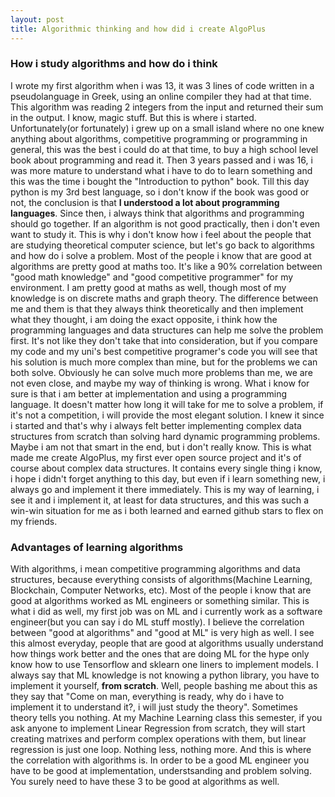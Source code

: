 ```yaml
---
layout: post
title: Algorithmic thinking and how did i create AlgoPlus
---
```


### How i study algorithms and how do i think
I wrote my first algorithm when i was 13, it was 3 lines of code written in a pseudolanguage in Greek, using an online compiler they had at that time. This algorithm was reading
2 integers from the input and returned their sum in the output. I know, magic stuff. But this is where i started. Unfortunately(or fortunately) i grew up on a small island where no one
knew anything about algorithms, competitive programming or programming in general, this was the best i could do at that time, to buy a high school level book about programming and read it.
Then 3 years passed and i was 16, i was more mature to understand what i have to do to learn something and this was the time i bought the "Introduction to python" book. Till this day
python is my 3rd best language, so i don't know if the book was good or not, the conclusion is that **I understood a lot about programming languages**. Since then, i always think that
algorithms and programming should go together. If an algorithm is not good practically, then i don't even want to study it. This is why i don't know how i feel about the people that are studying
theoretical computer science, but let's go back to algorithms and how do i solve a problem. Most of the people i know that are good at algorithms are pretty good at maths too. It's like
a 90% correlation between "good math knowledge" and "good competitive programmer" for my environment. I am pretty good at maths as well, though most of my knowledge is on discrete maths and
graph theory. The difference between me and them is that they always think theoretically and then implement what they thought, i am doing the exact opposite, i think how the programming languages
and data structures can help me solve the problem first. It's not like they don't take that into consideration, but if you compare my code and my uni's best competitive programer's code you will see
that his solution is much more complex than mine, but for the problems we can both solve. Obviously he can solve much more problems than me, we are not even close, and maybe my way of thinking is wrong.
What i know for sure is that i am better at implementation and using a programming language. It doesn't matter how long it will take for me to solve a problem, if it's not a competition, i will provide the
most elegant solution. I knew it since i started and that's why i always felt better implementing complex data structures from scratch than solving hard dynamic programming problems. Maybe i am not that smart
in the end, but i don't really know. This is what made me create AlgoPlus, my first ever open source project and it's of course about complex data structures. It contains every single thing i know, i hope i
didn't forget anything to this day, but even if i learn something new, i always go and implement it there immediately. This is my way of learning, i see it and i implement it, at least for data structures,
and this was such a win-win situation for me as i both learned and earned github stars to flex on my friends.

### Advantages of learning algorithms
With algorithms, i mean competitive programming algorithms and data structures, because everything consists of algorithms(Machine Learning, Blockchain, Computer Networks, etc). Most of the people i know that are good at algorithms
worked as ML engineers or something similar. This is what i did as well, my first job was on ML and i currently work as a software engineer(but you can say i do ML stuff mostly). I believe the correlation between "good at algorithms"
and "good at ML" is very high as well. I see this almost everyday, people that are good at algorithms usually understand how things work better and the ones that are doing ML for the hype only know how to use Tensorflow and sklearn one liners
to implement models. I always say that ML knowledge is not knowing a python library, you have to implement it yourself, **from scratch**. Well, people bashing me about this as they say that "Come on man, everything is ready, why do i have to
implement it to understand it?, i will just study the theory". Sometimes theory tells you nothing. At my Machine Learning class this semester, if you ask anyone to implement Linear Regression from scratch, they will start creating matrixes and
perform complex operations with them, but linear regression is just one loop. Nothing less, nothing more. And this is where the correlation with algorithms is. In order to be a good ML engineer you have to be good at implementation, understsanding
and problem solving. You surely need to have these 3 to be good at algorithms as well.
